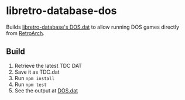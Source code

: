 # libretro-database-dos

Builds [libretro-database's DOS.dat](https://github.com/libretro/libretro-database/blob/master/dat/DOS.dat) to allow running DOS games directly from [RetroArch](https://www.libretro.com/).

## Build

1. Retrieve the latest TDC DAT
2. Save it as TDC.dat
3. Run `npm install`
4. Run `npm test`
5. See the output at [DOS.dat](DOS.dat)
